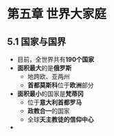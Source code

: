 # 第五章 世界大家庭

## 5.1 国家与国界

- 目前，全世界共有**190个国家**
- **面积最大**的是**俄罗斯**
  - 地跨欧、亚两州
  - **首都莫斯科**位于**欧洲**部分
- **面积最小**的国家是**梵蒂冈**
  - 位于**意大利首都罗马**
  - **政教合一**的国家
  - 全球**天主教徒的信仰中心**
- 
